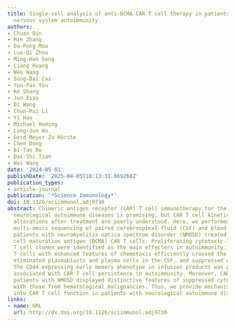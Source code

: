 ```yaml
---
title: Single-cell analysis of anti-BCMA CAR T cell therapy in patients with central
  nervous system autoimmunity.
authors:
- Chuan Qin
- Min Zhang
- Da-Peng Mou
- Luo-Qi Zhou
- Ming-Hao Dong
- Liang Huang
- Wen Wang
- Song-Bai Cai
- Yun-Fan You
- Ke Shang
- Jun Xiao
- Di Wang
- Chun-Rui Li
- Yi Hao
- Michael Heming
- Long-Jun Wu
- Gerd Meyer Zu Hörste
- Chen Dong
- Bi-Tao Bu
- Dai-Shi Tian
- Wei Wang
date: '2024-05-01'
publishDate: '2025-04-05T18:13:31.069268Z'
publication_types:
- article-journal
publication: '*Science Immunology*'
doi: 10.1126/sciimmunol.adj9730
abstract: Chimeric antigen receptor (CAR) T cell immunotherapy for the treatment of
  neurological autoimmune diseases is promising, but CAR T cell kinetics and immune
  alterations after treatment are poorly understood. Here, we performed single-cell
  multi-omics sequencing of paired cerebrospinal fluid (CSF) and blood samples from
  patients with neuromyelitis optica spectrum disorder (NMOSD) treated with anti-B
  cell maturation antigen (BCMA) CAR T cells. Proliferating cytotoxic-like CD8+ CAR
  T cell clones were identified as the main effectors in autoimmunity. Anti-BCMA CAR
  T cells with enhanced features of chemotaxis efficiently crossed the blood-CSF barrier,
  eliminated plasmablasts and plasma cells in the CSF, and suppressed neuroinflammation.
  The CD44-expressing early memory phenotype in infusion products was potentially
  associated with CAR T cell persistence in autoimmunity. Moreover, CAR T cells from
  patients with NMOSD displayed distinctive features of suppressed cytotoxicity compared
  with those from hematological malignancies. Thus, we provide mechanistic insights
  into CAR T cell function in patients with neurological autoimmune disease.
links:
- name: URL
  url: http://dx.doi.org/10.1126/sciimmunol.adj9730
---
```

